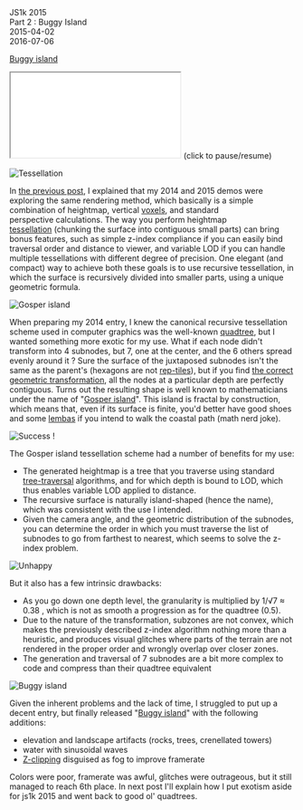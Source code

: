 <div class="series">JS1k 2015</div>
<div class="title">Part 2 : Buggy Island</div>
<div class="pubdate">2015-04-02</div>
<div class="lastmodifdate">2016-07-06</div>

<div class="demo">

[Buggy island](//js1k.com/1966 "Buggy island")
<iframe class="demo" src="//rawgit.com/ehouais/js1k/gh-pages/shim.html?demo=2014-Buggy_island"></iframe>
(click to pause/resume)

</div>

![Tessellation](//ehouais.net/blog/wp-content/uploads/2015/04/tessellation.jpg "Tessellation")

In [the previous post](/2015/03/js1k-2015-part-1-introduction "js1k 2015 (part 1) : introduction"), I explained that my 2014 and 2015 demos were exploring the same rendering method, which basically is a simple combination of heightmap, vertical [voxels](//en.wikipedia.org/wiki/Voxel "voxel"), and standard perspective calculations. The way you perform heightmap [tessellation](//en.wikipedia.org/wiki/Tessellation "Tessellation") (chunking the surface into contiguous small parts) can bring bonus features, such as simple z-index compliance if you can easily bind traversal order and distance to viewer, and variable LOD if you can handle multiple tessellations with different degree of precision. One elegant (and compact) way to achieve both these goals is to use recursive tessellation, in which the surface is recursively divided into smaller parts, using a unique geometric formula.

![Gosper island](//ehouais.net/blog/wp-content/uploads/2015/04/gosper.png "Gosper island")

When preparing my 2014 entry, I knew the canonical recursive tessellation scheme used in computer graphics was the well-known [quadtree](//en.wikipedia.org/wiki/Quadtree "Quadtree"), but I wanted something more exotic for my use. What if each node didn't transform into 4 subnodes, but 7, one at the center, and the 6 others spread evenly around it ? Sure the surface of the juxtaposed subnodes isn't the same as the parent's (hexagons are not [rep-tiles](//en.wikipedia.org/wiki/Rep-tile "Rep-tile")), but if you find [the correct geometric transformation](//ecademy.agnesscott.edu/~lriddle/ifs/ksnow/flowsnake.htm "A bit of maths..."), all the nodes at a particular depth are perfectly contiguous. Turns out the resulting shape is well known to mathematicians under the name of "[Gosper island](//en.wikipedia.org/wiki/Gosper_curve#Properties "Gosper island")". This island is fractal by construction, which means that, even if its surface is finite, you'd better have good shoes and some [lembas](//en.wikipedia.org/wiki/List_of_Middle-earth_food_and_drink#Lembas "Lembas") if you intend to walk the coastal path (math nerd joke).

![Success !](//ehouais.net/blog/wp-content/uploads/2015/04/success.png "Success !")

The Gosper island tessellation scheme had a number of benefits for my use:
- The generated heightmap is a tree that you traverse using standard [tree-traversal](//en.wikipedia.org/wiki/Tree_traversal "Tree traversal") algorithms, and for which depth is bound to LOD, which thus enables variable LOD applied to distance.
- The recursive surface is naturally island-shaped (hence the name), which was consistent with the use I intended.
- Given the camera angle, and the geometric distribution of the subnodes, you can determine the order in which you must traverse the list of subnodes to go from farthest to nearest, which seems to solve the z-index problem.

![Unhappy](//ehouais.net/blog/wp-content/uploads/2015/04/unhappy.jpg "Unhappy")

But it also has a few intrinsic drawbacks:
- As you go down one depth level, the granularity is multiplied by 1/√7 ≈ 0.38 , which is not as smooth a progression as for the quadtree (0.5).
- Due to the nature of the transformation, subzones are not convex, which makes the previously described z-index algorithm nothing more than a heuristic, and produces visual glitches where parts of the terrain are not rendered in the proper order and wrongly overlap over closer zones.
- The generation and traversal of 7 subnodes are a bit more complex to code and compress than their quadtree equivalent

![Buggy island](//ehouais.net/blog/wp-content/uploads/2015/03/buggy1.png "Buggy island")

Given the inherent problems and the lack of time, I struggled to put up a decent entry, but finally released "[Buggy island](//js1k.com/1966 "Buggy island")" with the following additions:
- elevation and landscape artifacts (rocks, trees, crenellated towers)
- water with sinusoidal waves
- [Z-clipping](//en.wikipedia.org/wiki/Clipping_%40computer_graphics%41#Occlusion_clipping_.28Z-_or_depth_clipping.29 "Z-clipping") disguised as fog to improve framerate

Colors were poor, framerate was awful, glitches were outrageous, but it still managed to reach 6th place.
In next post I'll explain how I put exotism aside for js1k 2015 and went back to good ol' quadtrees.
